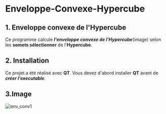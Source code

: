 # Enveloppe-Convexe-Hypercube

## 1. Enveloppe convexe de l'Hypercube

Ce programme calcule ***l'enveloppe convexe de l'Hypercube***(image) selon les **somets sélectionner** de l'**Hypercube**.

## 2. Installation

Ce projet a été réalisé avec **QT**. Vous devez d'abord installer **QT** avant de ***créer l'executable***.

## 3.Image

![env_conv1](https://user-images.githubusercontent.com/67794100/164304553-ced31a7b-ff4c-428e-9cac-0a9d931284ef.jpg)
